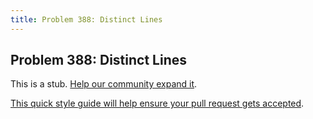 ```yaml
---
title: Problem 388: Distinct Lines
---
```

## Problem 388: Distinct Lines

This is a stub. <a href='https://github.com/freecodecamp/guides/tree/master/src/pages/certifications/coding-interview-prep/project-euler/problem-388-distinct-lines/index.md' target='_blank' rel='nofollow'>Help our community expand it</a>.

<a href='https://github.com/freecodecamp/guides/blob/master/README.md' target='_blank' rel='nofollow'>This quick style guide will help ensure your pull request gets accepted</a>.

<!-- The article goes here, in GitHub-flavored Markdown. Feel free to add YouTube videos, images, and CodePen/JSBin embeds  -->
